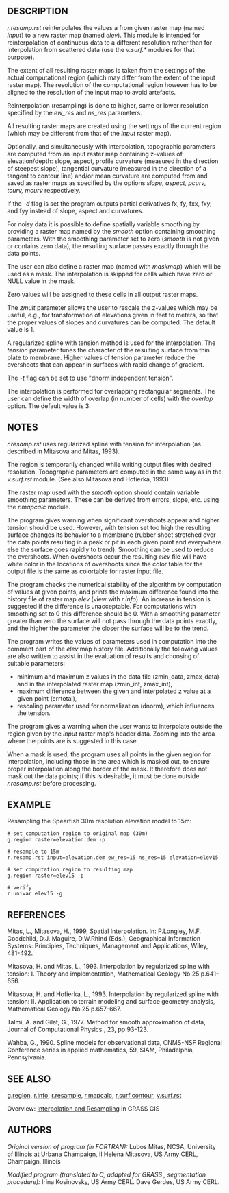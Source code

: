 ## DESCRIPTION

*r.resamp.rst* reinterpolates the values a from given raster map (named
*input*) to a new raster map (named *elev*). This module is intended for
reinterpolation of continuous data to a different resolution rather than
for interpolation from scattered data (use the *v.surf.\** modules for
that purpose).

The extent of all resulting raster maps is taken from the settings of
the actual computational region (which may differ from the extent of the
input raster map). The resolution of the computational region however
has to be aligned to the resolution of the input map to avoid artefacts.

Reinterpolation (resampling) is done to higher, same or lower resolution
specified by the *ew_res* and *ns_res* parameters.

All resulting raster maps are created using the settings of the current
region (which may be different from that of the *input* raster map).

Optionally, and simultaneously with interpolation, topographic
parameters are computed from an input raster map containing z-values of
elevation/depth: slope, aspect, profile curvature (measured in the
direction of steepest slope), tangential curvature (measured in the
direction of a tangent to contour line) and/or mean curvature are
computed from and saved as raster maps as specified by the options
*slope, aspect, pcurv, tcurv, mcurv* respectively.

If the *-d* flag is set the program outputs partial derivatives fx, fy,
fxx, fxy, and fyy instead of slope, aspect and curvatures.

For noisy data it is possible to define spatially variable smoothing by
providing a raster map named by the *smooth* option containing smoothing
parameters. With the smoothing parameter set to zero (*smooth* is not
given or contains zero data), the resulting surface passes exactly
through the data points.

The user can also define a raster map (named with *maskmap*) which will
be used as a mask. The interpolation is skipped for cells which have
zero or NULL value in the mask.

Zero values will be assigned to these cells in all output raster maps.

The *zmult* parameter allows the user to rescale the z-values which may
be useful, e.g., for transformation of elevations given in feet to
meters, so that the proper values of slopes and curvatures can be
computed. The default value is 1.

A regularized spline with tension method is used for the interpolation.
The *tension* parameter tunes the character of the resulting surface
from thin plate to membrane. Higher values of tension parameter reduce
the overshoots that can appear in surfaces with rapid change of
gradient.

The *-t* flag can be set to use "dnorm independent tension".

The interpolation is performed for overlapping rectangular segments. The
user can define the width of overlap (in number of cells) with the
*overlap* option. The default value is 3.

## NOTES

*r.resamp.rst* uses regularized spline with tension for interpolation
(as described in Mitasova and Mitas, 1993).

The region is temporarily changed while writing output files with
desired resolution. Topographic parameters are computed in the same way
as in the *v.surf.rst* module. (See also Mitasova and Hofierka, 1993)

The raster map used with the *smooth* option should contain variable
smoothing parameters. These can be derived from errors, slope, etc.
using the *r.mapcalc* module.

The program gives warning when significant overshoots appear and higher
tension should be used. However, with tension set too high the resulting
surface changes its behavior to a membrane (rubber sheet stretched over
the data points resulting in a peak or pit in each given point and
everywhere else the surface goes rapidly to trend). Smoothing can be
used to reduce the overshoots. When overshoots occur the resulting
*elev* file will have white color in the locations of overshoots since
the color table for the output file is the same as colortable for raster
input file.

The program checks the numerical stability of the algorithm by
computation of values at given points, and prints the maximum difference
found into the history file of raster map *elev* (view with *r.info*).
An increase in tension is suggested if the difference is unacceptable.
For computations with smoothing set to 0 this difference should be 0.
With a smoothing parameter greater than zero the surface will not pass
through the data points exactly, and the higher the parameter the closer
the surface will be to the trend.

The program writes the values of parameters used in computation into the
comment part of the *elev* map history file. Additionally the following
values are also written to assist in the evaluation of results and
choosing of suitable parameters:

- minimum and maximum z values in the data file (zmin_data, zmax_data)
  and in the interpolated raster map (zmin_int, zmax_int),
- maximum difference between the given and interpolated z value at a
  given point (errtotal),
- rescaling parameter used for normalization (dnorm), which influences
  the tension.

The program gives a warning when the user wants to interpolate outside
the region given by the *input* raster map's header data. Zooming into
the area where the points are is suggested in this case.

When a mask is used, the program uses all points in the given region for
interpolation, including those in the area which is masked out, to
ensure proper interpolation along the border of the mask. It therefore
does not mask out the data points; if this is desirable, it must be done
outside *r.resamp.rst* before processing.

## EXAMPLE

Resampling the Spearfish 30m resolution elevation model to 15m:

```shell
# set computation region to original map (30m)
g.region raster=elevation.dem -p

# resample to 15m
r.resamp.rst input=elevation.dem ew_res=15 ns_res=15 elevation=elev15

# set computation region to resulting map
g.region raster=elev15 -p

# verify
r.univar elev15 -g
```

## REFERENCES

Mitas, L., Mitasova, H., 1999, Spatial Interpolation. In: P.Longley,
M.F. Goodchild, D.J. Maguire, D.W.Rhind (Eds.), Geographical Information
Systems: Principles, Techniques, Management and Applications, Wiley,
481-492.

Mitasova, H. and Mitas, L., 1993. Interpolation by regularized spline
with tension: I. Theory and implementation, Mathematical Geology No.25
p.641-656.

Mitasova, H. and Hofierka, L., 1993. Interpolation by regularized spline
with tension: II. Application to terrain modeling and surface geometry
analysis, Mathematical Geology No.25 p.657-667.

Talmi, A. and Gilat, G., 1977. Method for smooth approximation of data,
Journal of Computational Physics , 23, pp 93-123.

Wahba, G., 1990. Spline models for observational data, CNMS-NSF Regional
Conference series in applied mathematics, 59, SIAM, Philadelphia,
Pennsylvania.

## SEE ALSO

[g.region](g.region.md), [r.info](r.info.md),
[r.resample](r.resample.md), [r.mapcalc](r.mapcalc.md),
[r.surf.contour](r.surf.contour.md), [v.surf.rst](v.surf.rst.md)

Overview: [Interpolation and
Resampling](https://grasswiki.osgeo.org/wiki/Interpolation) in GRASS GIS

## AUTHORS

*Original version of program (in FORTRAN):*
Lubos Mitas, NCSA, University of Illinois at Urbana Champaign, Il
Helena Mitasova, US Army CERL, Champaign, Illinois

*Modified program (translated to C, adapted for GRASS , segmentation
procedure):*
Irina Kosinovsky, US Army CERL.
Dave Gerdes, US Army CERL.
